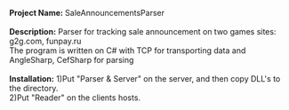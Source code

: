 **Project Name:** SaleAnnouncementsParser<br/><br/>
**Description:** Parser for tracking sale announcement on two games sites: g2g.com, funpay.ru<br/>The program is written on C# with TCP for transporting data and AngleSharp, CefSharp for parsing<br/><br/>
**Installation:** 1)Put "Parser & Server" on the server, and then copy DLL's to the directory. <br/>
                  2)Put "Reader" on the clients hosts.
